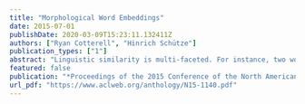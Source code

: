 ```yaml
---
title: "Morphological Word Embeddings"
date: 2015-07-01
publishDate: 2020-03-09T15:23:11.132411Z
authors: ["Ryan Cotterell", "Hinrich Schütze"]
publication_types: ["1"]
abstract: "Linguistic similarity is multi-faceted. For instance, two words may be similar with respect to semantics, syntax, or morphology inter alia. Continuous word-embeddings have been shown to capture most of these shades of similarity to some degree. This work considers guiding word-embeddings with morphologically annotated data, a form of semi-supervised learning, encouraging the vectors to encode a word’s morphology, i.e., words close in the embedded space share morphological features. We extend the log-bilinear model to this end and show that indeed our learned embeddings achieve this, using German as a case study."
featured: false
publication: "*Proceedings of the 2015 Conference of the North American Chapter of the Association for Computational Linguistics: Human Language Technologies*"
url_pdf: "https://www.aclweb.org/anthology/N15-1140.pdf"
---
```


